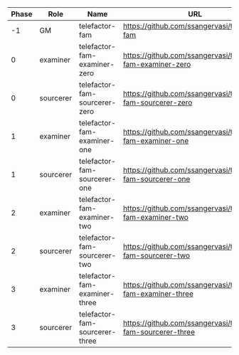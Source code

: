 |Phase|Role     |Name                          |URL                                                          |
|-----|---------|------------------------------|-------------------------------------------------------------|
|-1   |GM       |telefactor-fam                |https://github.com/ssangervasi/telefactor-fam                |
|0    |examiner |telefactor-fam-examiner-zero  |https://github.com/ssangervasi/telefactor-fam-examiner-zero  |
|0    |sourcerer|telefactor-fam-sourcerer-zero |https://github.com/ssangervasi/telefactor-fam-sourcerer-zero |
|1    |examiner |telefactor-fam-examiner-one   |https://github.com/ssangervasi/telefactor-fam-examiner-one   |
|1    |sourcerer|telefactor-fam-sourcerer-one  |https://github.com/ssangervasi/telefactor-fam-sourcerer-one  |
|2    |examiner |telefactor-fam-examiner-two   |https://github.com/ssangervasi/telefactor-fam-examiner-two   |
|2    |sourcerer|telefactor-fam-sourcerer-two  |https://github.com/ssangervasi/telefactor-fam-sourcerer-two  |
|3    |examiner |telefactor-fam-examiner-three |https://github.com/ssangervasi/telefactor-fam-examiner-three |
|3    |sourcerer|telefactor-fam-sourcerer-three|https://github.com/ssangervasi/telefactor-fam-sourcerer-three|
